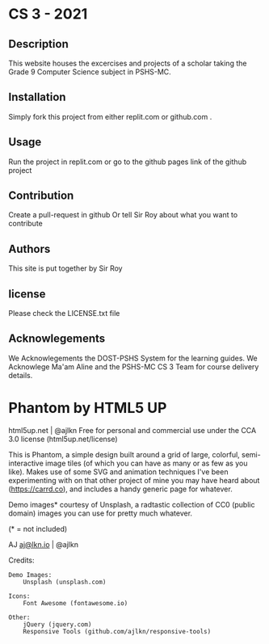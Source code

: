 
# CS 3 - 2021 

## Description 

This website houses the excercises and projects of a scholar taking the Grade 9 Computer Science subject in PSHS-MC.

## Installation

Simply fork this project from either replit.com or github.com .

## Usage

Run the project in replit.com
or go to the github pages link of the github project

## Contribution

Create a pull-request in github
Or tell Sir Roy about what you want to contribute

## Authors

This site is put together by Sir Roy

## license

Please check the LICENSE.txt file

## Acknowlegements

We Acknowlegements the DOST-PSHS System for the learning guides. 
We Acknowlege Ma'am Aline and the PSHS-MC CS 3 Team for course delivery details. 




# Phantom by HTML5 UP
html5up.net | @ajlkn
Free for personal and commercial use under the CCA 3.0 license (html5up.net/license)


This is Phantom, a simple design built around a grid of large, colorful, semi-interactive
image tiles (of which you can have as many or as few as you like). Makes use of some
SVG and animation techniques I've been experimenting with on that other project of mine
you may have heard about (https://carrd.co), and includes a handy generic page for whatever.

Demo images* courtesy of Unsplash, a radtastic collection of CC0 (public domain) images
you can use for pretty much whatever.

(* = not included)

AJ
aj@lkn.io | @ajlkn


Credits:

	Demo Images:
		Unsplash (unsplash.com)

	Icons:
		Font Awesome (fontawesome.io)

	Other:
		jQuery (jquery.com)
		Responsive Tools (github.com/ajlkn/responsive-tools)
